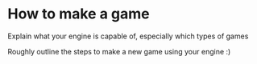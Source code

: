 # How to make a game

Explain what your engine is capable of, especially which types of games

Roughly outline the steps to make a new game using your engine :)